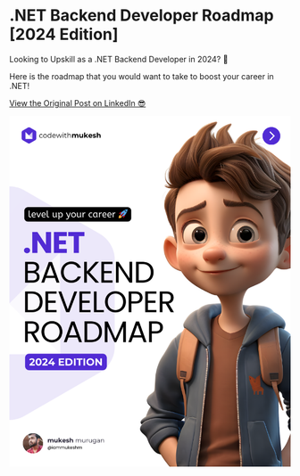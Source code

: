 # .NET Backend Developer Roadmap [2024 Edition]

Looking to Upskill as a .NET Backend Developer in 2024? 🚀

Here is the roadmap that you would want to take to boost your career in .NET!

[View the Original Post on LinkedIn 😎](https://www.linkedin.com/posts/iammukeshm_dotnet-backend-developer-roadmap-2024-edition-activity-7148523450909831168-k0td?utm_source=share&utm_medium=member_desktop)

![](assets/images/1.png)